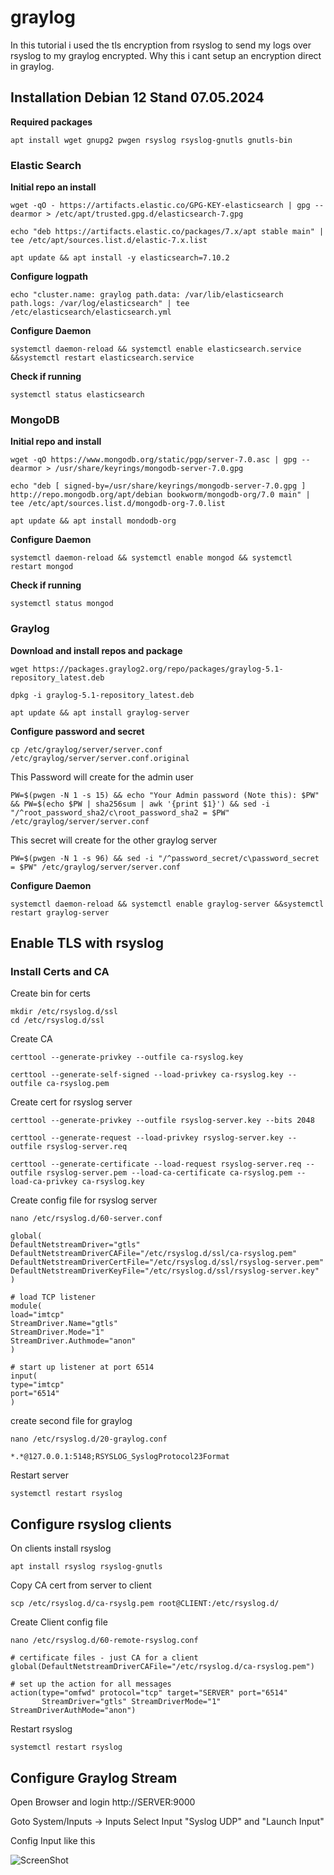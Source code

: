 # graylog

In this tutorial i used the tls encryption from rsyslog to send my logs over rsyslog to my graylog encrypted.
Why this i cant setup an encryption direct in graylog.

## Installation Debian 12 Stand 07.05.2024

**Required packages**
```
apt install wget gnupg2 pwgen rsyslog rsyslog-gnutls gnutls-bin
```

### Elastic Search

**Initial repo an install**
```
wget -qO - https://artifacts.elastic.co/GPG-KEY-elasticsearch | gpg --dearmor > /etc/apt/trusted.gpg.d/elasticsearch-7.gpg
```
```
echo "deb https://artifacts.elastic.co/packages/7.x/apt stable main" | tee /etc/apt/sources.list.d/elastic-7.x.list
```
```
apt update && apt install -y elasticsearch=7.10.2
```

**Configure logpath**
```
echo "cluster.name: graylog path.data: /var/lib/elasticsearch path.logs: /var/log/elasticsearch" | tee /etc/elasticsearch/elasticsearch.yml
```

**Configure Daemon**
```
systemctl daemon-reload && systemctl enable elasticsearch.service &&systemctl restart elasticsearch.service
```

**Check if running**
```
systemctl status elasticsearch
```

### MongoDB

**Initial repo and install**
```
wget -qO https://www.mongodb.org/static/pgp/server-7.0.asc | gpg --dearmor > /usr/share/keyrings/mongodb-server-7.0.gpg
```
```
echo "deb [ signed-by=/usr/share/keyrings/mongodb-server-7.0.gpg ] http://repo.mongodb.org/apt/debian bookworm/mongodb-org/7.0 main" | tee /etc/apt/sources.list.d/mongodb-org-7.0.list
```
```
apt update && apt install mondodb-org
```

**Configure Daemon**
```
systemctl daemon-reload && systemctl enable mongod && systemctl restart mongod
```

**Check if running**
```
systemctl status mongod
```

### Graylog

**Download and install repos and package**
```
wget https://packages.graylog2.org/repo/packages/graylog-5.1-repository_latest.deb
```
```
dpkg -i graylog-5.1-repository_latest.deb
```
```
apt update && apt install graylog-server
```

**Configure password and secret**
```
cp /etc/graylog/server/server.conf /etc/graylog/server/server.conf.original
```

This Password will create for the admin user
```
PW=$(pwgen -N 1 -s 15) && echo "Your Admin password (Note this): $PW" && PW=$(echo $PW | sha256sum | awk '{print $1}') && sed -i "/^root_password_sha2/c\root_password_sha2 = $PW" /etc/graylog/server/server.conf
```
This secret will create for the other graylog server
```
PW=$(pwgen -N 1 -s 96) && sed -i "/^password_secret/c\password_secret = $PW" /etc/graylog/server/server.conf
```

**Configure Daemon**
```
systemctl daemon-reload && systemctl enable graylog-server &&systemctl restart graylog-server
```

## Enable TLS with rsyslog
### Install Certs and CA

Create bin for certs
```
mkdir /etc/rsyslog.d/ssl
cd /etc/rsyslog.d/ssl
```

Create CA
```
certtool --generate-privkey --outfile ca-rsyslog.key
```
```
certtool --generate-self-signed --load-privkey ca-rsyslog.key --outfile ca-rsyslog.pem
```

Create cert for rsyslog server
```
certtool --generate-privkey --outfile rsyslog-server.key --bits 2048
```
```
certtool --generate-request --load-privkey rsyslog-server.key --outfile rsyslog-server.req
```
```
certtool --generate-certificate --load-request rsyslog-server.req --outfile rsyslog-server.pem --load-ca-certificate ca-rsyslog.pem --load-ca-privkey ca-rsyslog.key
```

Create config file for rsyslog server
```
nano /etc/rsyslog.d/60-server.conf
```
```
global(
DefaultNetstreamDriver="gtls"
DefaultNetstreamDriverCAFile="/etc/rsyslog.d/ssl/ca-rsyslog.pem"
DefaultNetstreamDriverCertFile="/etc/rsyslog.d/ssl/rsyslog-server.pem"
DefaultNetstreamDriverKeyFile="/etc/rsyslog.d/ssl/rsyslog-server.key"
)

# load TCP listener
module(
load="imtcp"
StreamDriver.Name="gtls"
StreamDriver.Mode="1"
StreamDriver.Authmode="anon"
)

# start up listener at port 6514
input(
type="imtcp"
port="6514"
)
```

create second file for graylog
```
nano /etc/rsyslog.d/20-graylog.conf
```
```
*.*@127.0.0.1:5148;RSYSLOG_SyslogProtocol23Format
```

Restart server
```
systemctl restart rsyslog
```

## Configure rsyslog clients
On clients install rsyslog
```
apt install rsyslog rsyslog-gnutls
```

Copy CA cert from server to client
```
scp /etc/rsyslog.d/ca-rsyslg.pem root@CLIENT:/etc/rsyslog.d/
```

Create Client config file
```
nano /etc/rsyslog.d/60-remote-rsyslog.conf
```
```
# certificate files - just CA for a client
global(DefaultNetstreamDriverCAFile="/etc/rsyslog.d/ca-rsyslog.pem")

# set up the action for all messages
action(type="omfwd" protocol="tcp" target="SERVER" port="6514"
       StreamDriver="gtls" StreamDriverMode="1" StreamDriverAuthMode="anon")
```

Restart rsyslog
```
systemctl restart rsyslog
```

## Configure Graylog Stream

Open Browser and login http://SERVER:9000

Goto System/Inputs -> Inputs
Select Input "Syslog UDP" and "Launch Input"

Config Input like this

![ScreenShot](https://github.com/christophharmening/graylog/blob/main/GraylogRsyslogInput.png)

